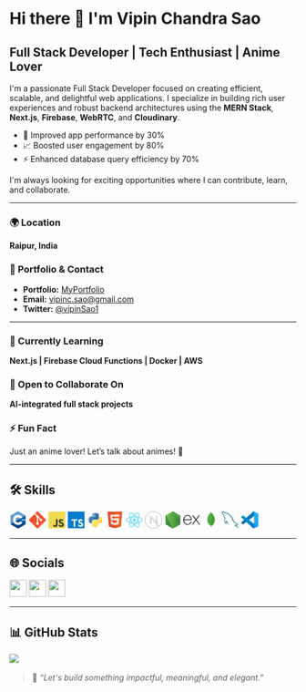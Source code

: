 
# Hi there 👋 I'm Vipin Chandra Sao

## Full Stack Developer | Tech Enthusiast | Anime Lover

I'm a passionate Full Stack Developer focused on creating efficient, scalable, and delightful web applications. I specialize in building rich user experiences and robust backend architectures using the **MERN Stack**, **Next.js**, **Firebase**, **WebRTC**, and **Cloudinary**.

- 🚀 Improved app performance by 30%
- 📈 Boosted user engagement by 80%
- ⚡ Enhanced database query efficiency by 70%

I'm always looking for exciting opportunities where I can contribute, learn, and collaborate.

---

### 🌍 Location
**Raipur, India**

### 🔗 Portfolio & Contact
- **Portfolio:** [MyPortfolio](http://portfolio-latest-y5jf.vercel.app/)
- **Email:** [vipinc.sao@gmail.com](mailto:vipinc.sao@gmail.com)
- **Twitter:** [@vipinSao1](https://www.x.com/vipinSao1)

---

### 🧠 Currently Learning
**Next.js | Firebase Cloud Functions | Docker | AWS**

### 🤝 Open to Collaborate On
**AI-integrated full stack projects**

### ⚡ Fun Fact
Just an anime lover! Let’s talk about animes! 👾

---

## 🛠️ Skills

<p align="left">
  <img src="https://raw.githubusercontent.com/devicons/devicon/master/icons/cplusplus/cplusplus-original.svg" alt="C++" width="30" height="30"/>
  <img src="https://raw.githubusercontent.com/devicons/devicon/master/icons/git/git-original.svg" alt="Git" width="30" height="30"/>
  <img src="https://raw.githubusercontent.com/devicons/devicon/master/icons/javascript/javascript-original.svg" alt="JavaScript" width="30" height="30"/>
  <img src="https://raw.githubusercontent.com/devicons/devicon/master/icons/typescript/typescript-original.svg" alt="TypeScript" width="30" height="30"/>
  <img src="https://raw.githubusercontent.com/devicons/devicon/master/icons/python/python-original.svg" alt="Python" width="30" height="30"/>
  <img src="https://raw.githubusercontent.com/devicons/devicon/master/icons/html5/html5-original.svg" alt="HTML5" width="30" height="30"/>
  <img src="https://raw.githubusercontent.com/devicons/devicon/master/icons/react/react-original.svg" alt="React" width="30" height="30"/>
  <img src="https://raw.githubusercontent.com/devicons/devicon/master/icons/nextjs/nextjs-line.svg" alt="Next.js" width="30" height="30"/>
  <img src="https://raw.githubusercontent.com/devicons/devicon/master/icons/nodejs/nodejs-original.svg" alt="Node.js" width="30" height="30"/>
  <img src="https://raw.githubusercontent.com/devicons/devicon/master/icons/express/express-original.svg" alt="Express.js" width="30" height="30"/>
  <img src="https://raw.githubusercontent.com/devicons/devicon/master/icons/mongodb/mongodb-original.svg" alt="MongoDB" width="30" height="30"/>
  <img src="https://raw.githubusercontent.com/devicons/devicon/master/icons/mysql/mysql-original.svg" alt="MySQL" width="30" height="30"/>
  <img src="https://raw.githubusercontent.com/devicons/devicon/master/icons/vscode/vscode-original.svg" alt="VS Code" width="30" height="30"/>
</p>

---

## 🌐 Socials

<p align="left">
  <a href="https://github.com/vipinsao" target="_blank"><img src="https://raw.githubusercontent.com/danielcranney/readme-generator/main/public/icons/socials/github.svg" width="30" height="30" /></a>
  <a href="https://linkedin.com/in/vipinsao" target="_blank"><img src="https://raw.githubusercontent.com/danielcranney/readme-generator/main/public/icons/socials/linkedin.svg" width="30" height="30" /></a>
  <a href="https://x.com/vipinSao1" target="_blank"><img src="https://raw.githubusercontent.com/danielcranney/readme-generator/main/public/icons/socials/twitter.svg" width="30" height="30" /></a>
</p>

---

## 📊 GitHub Stats

<a href="https://github.com/vipinsao">
  <img src="https://github-readme-stats.vercel.app/api/top-langs/?username=vipinsao&layout=compact&title_color=0891b2&text_color=ffffff&icon_color=0891b2&bg_color=1c1917&hide_border=true"/>
</a>


> 💬 *“Let's build something impactful, meaningful, and elegant.”*
